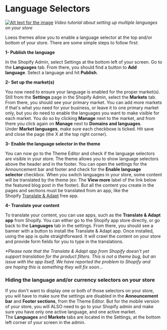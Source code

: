 # Language Selectors

[![Alt text for the image](https://ticksy_attachments.s3.amazonaws.com/4378139496.png)](https://youtu.be/1x832cWZBGw)
_Video tutorial about setting up multiple languages on your store_

Loess themes allow you to enable a language selector at the top and/or bottom of your store. There are some simple steps to follow first:

**1- Publish the language**

In the Shopify Admin, select Settings at the bottom left of your screen. Go to the **Languages** tab. From there, you should find a button to **Add language**. Select a language and hit **Publish**.

**2- Set up the market(s)**

You now need to ensure your language is enabled for the proper market(s). Still from the **Settings** page in the Shopify Admin, select the **Markets** tab. From there, you should see your primary market. You can add more markets if that's what you need for your business, or leave it to one primary market only, but you do need to enable the languages you want to make visible for each market. You do so by clicking **Manage** next to the market, and from there you click again on **Manage** next to **Domains and languages**. Under **Market languages**, make sure each checkboxe is ticked. Hit save and close the page (the X at the top right corner).

**3- Enable the language selector in the theme**

You can now go to the Theme Editor and check if the language selectors are visible in your store. The theme allows you to show language selectors above the header and in the footer. You can open the settings for the Announcement bar and footer and check for the **Enable language selector** checkbox. When you switch languages in your store, some content will be translated by the theme (ex: The **View more** label of the link below the featured blog post in the footer). But all the content you create in the pages and sections must be translated from an app, like the Shopify [Translate & Adapt](https://apps.shopify.com/translate-and-adapt?search_id=69fdd315-8528-4f9e-b4a1-19144bfc4ba8&surface_detail=translate+and+adapt&surface_inter_position=1&surface_intra_position=4&surface_type=search) free app.

**4- Translate your content**

To translate your content, you can use apps, such as the **Translate & Adapt app** from Shopify. You can either go to the Shopify app store directly, or go back to the **Languages** tab in the settings. From there, you should see a banner with a button to install the Translate & Adapt app. Once installed, using the app is quite straightforward. It will crawl the content on your store and provide form fields for you to type in the translations.

_\*Please note that the Translate & Adapt app from Shopify doesn't yet support translation for the product filters. This is not a theme bug, but an issue with the app itself. We have reported the problem to Shopify and are hoping this is something they will fix soon..._

### Hiding the language and/or currency selectors on your store

If you don't want to display one or both of those selectors on your store, you will have to make sure the settings are disabled in the **Announcement bar** and **Footer sections**, from the Theme Editor. But for the mobile version of your store, you will ALSO need to go to your Shopify admin and make sure you have only one active language, and one active market. The **Languages** and **Markets** tabs are located in the Settings, at the bottom left corner of your screen in the admin.
